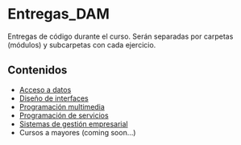 # Entregas_DAM
Entregas de código durante el curso. Serán separadas por carpetas (módulos) y subcarpetas con cada ejercicio.
## Contenidos
- [Acceso a datos](https://github.com/Closure13k/Entregas_DAM/tree/main/AD)
- [Diseño de interfaces](https://github.com/Closure13k/Entregas_DAM/tree/main/DI)
- [Programación multimedia](https://github.com/Closure13k/Entregas_DAM/tree/main/PMDM)
- [Programación de servicios](https://github.com/Closure13k/Entregas_DAM/tree/main/PSP)
- [Sistemas de gestión empresarial](https://github.com/Closure13k/Entregas_DAM/tree/main/SGE)
- Cursos a mayores (coming soon...)
